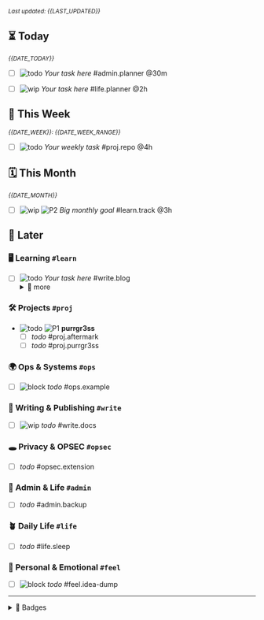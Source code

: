 
<div class="purrboard">

<!--DATE-LAST_UPDATED-->
<sub><em>Last updated: {{LAST_UPDATED}}</em></sub>

<!-- ============= ACTIVE START ============= -->

## ⏳ Today

<!--DATE-TODAY-->
<sub><em>{{DATE_TODAY}}</em></sub>

* [ ] ![todo]  _Your task here_ <span class="tag tag-primary">#admin.planner</span> @30m

* [ ] ![wip]  _Your task here_ <span class="tag tag-primary">#life.planner</span> @2h

## 📆 This Week

<!--DATE-WEEK-->
<sub><em>{{DATE_WEEK}}: {{DATE_WEEK_RANGE}}</em></sub>

* [ ] ![todo] _Your weekly task_ <span class="tag tag-primary">#proj.repo</span> @4h

## 🗓️ This Month

<!--DATE-MONTH-->
<sub><em>{{DATE_MONTH}}</em></sub>

* [ ] ![wip] ![P2][P2] _Big monthly goal_ <span class="tag tag-primary">#learn.track</span> @3h

## 🌙 Later

### 🖥️ Learning `#learn`

* [ ] ![todo] _Your task here_ <span class="tag tag-primary">#write.blog</span>
  <details><summary>🔆 more</summary>
  <span class="tag tag-ghost">#opsec.tor</span>
  <span class="tag tag-ghost">#write.blog</span><br>
  <p>_extra note here_</p>
  </details>

### 🛠️ Projects `#proj`

* ![todo] ![P1][p1] **purrgr3ss**
  * [ ] _todo_ <span class="tag tag-primary">#proj.aftermark</span>
  * [ ] _todo_ <span class="tag tag-primary">#proj.purrgr3ss</span>

### 🌍 Ops & Systems `#ops`

* [ ] ![block][block] _todo_ <span class="tag tag-primary">#ops.example</span>

### 🧩 Writing & Publishing `#write`

* [ ] ![wip]  _todo_  <span class="tag tag-primary">#write.docs</span>


### 🕳️ Privacy & OPSEC `#opsec`

* [ ]  _todo_  <span class="tag tag-primary">#opsec.extension</span>

### 🧾 Admin & Life `#admin`

* [ ]  _todo_  <span class="tag tag-primary">#admin.backup</span>

### 🪴 Daily Life `#life`

* [ ]  _todo_  <span class="tag tag-primary">#life.sleep</span>

### 💌 Personal & Emotional `#feel`

* [ ] ![block][block]  _todo_  <span class="tag tag-primary">#feel.idea-dump</span>

<!-- ============= ACTIVE END ============= -->

</div>

---

<details>
<summary> 🌈 Badges</summary>

[todo]:   https://img.shields.io/badge/status-QUEUE-blue?style=plastic&logo=github
[wip]:    https://img.shields.io/badge/status-WIP-orange?style=plastic&logo=githubactions
[block]:  https://img.shields.io/badge/status-BLOCKED-red?style=plastic&logo=probot
[done]:   https://img.shields.io/badge/status-DONE-brightgreen?style=plastic&logo=checkmarx
[rev]:    https://img.shields.io/badge/status-REVIEW-yellow?style=plastic&logo=codefactor
[P1]:     https://img.shields.io/badge/PRIORITY-1-critical?style=flat-square
[P2]:     https://img.shields.io/badge/PRIORITY-2-high?style=flat-square

</details>
